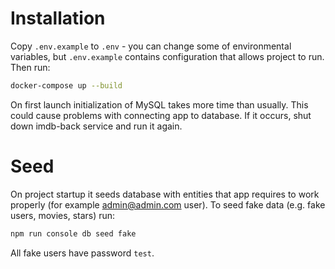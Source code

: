 # Installation
Copy `.env.example` to `.env` - you can change some of environmental variables, but `.env.example` contains configuration
that allows project to run. Then run:

```bash
docker-compose up --build
```

On first launch initialization of MySQL takes more time than usually. This could cause problems with connecting
app to database. If it occurs, shut down imdb-back service and run it again.

# Seed
On project startup it seeds database with entities that app requires to work properly (for example admin@admin.com user).
To seed fake data (e.g. fake users, movies, stars) run:

```bash
npm run console db seed fake
```

All fake users have password `test`.

